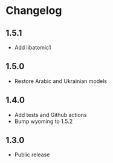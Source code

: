 # Changelog

## 1.5.1

- Add libatomic1

## 1.5.0

- Restore Arabic and Ukrainian models

## 1.4.0

- Add tests and Github actions
- Bump wyoming to 1.5.2

## 1.3.0

- Public release
